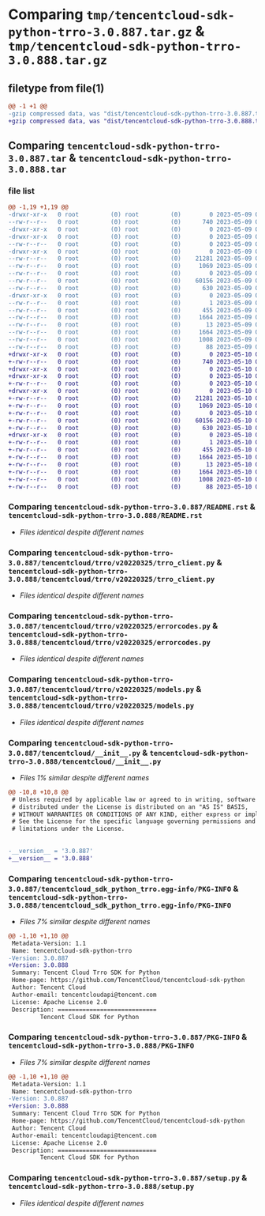 # Comparing `tmp/tencentcloud-sdk-python-trro-3.0.887.tar.gz` & `tmp/tencentcloud-sdk-python-trro-3.0.888.tar.gz`

## filetype from file(1)

```diff
@@ -1 +1 @@
-gzip compressed data, was "dist/tencentcloud-sdk-python-trro-3.0.887.tar", last modified: Tue May  9 03:23:56 2023, max compression
+gzip compressed data, was "dist/tencentcloud-sdk-python-trro-3.0.888.tar", last modified: Wed May 10 02:58:25 2023, max compression
```

## Comparing `tencentcloud-sdk-python-trro-3.0.887.tar` & `tencentcloud-sdk-python-trro-3.0.888.tar`

### file list

```diff
@@ -1,19 +1,19 @@
-drwxr-xr-x   0 root         (0) root         (0)        0 2023-05-09 03:23:56.000000 tencentcloud-sdk-python-trro-3.0.887/
--rw-r--r--   0 root         (0) root         (0)      740 2023-05-09 03:23:55.000000 tencentcloud-sdk-python-trro-3.0.887/README.rst
-drwxr-xr-x   0 root         (0) root         (0)        0 2023-05-09 03:23:56.000000 tencentcloud-sdk-python-trro-3.0.887/tencentcloud/
-drwxr-xr-x   0 root         (0) root         (0)        0 2023-05-09 03:23:56.000000 tencentcloud-sdk-python-trro-3.0.887/tencentcloud/trro/
--rw-r--r--   0 root         (0) root         (0)        0 2023-05-09 03:23:55.000000 tencentcloud-sdk-python-trro-3.0.887/tencentcloud/trro/__init__.py
-drwxr-xr-x   0 root         (0) root         (0)        0 2023-05-09 03:23:56.000000 tencentcloud-sdk-python-trro-3.0.887/tencentcloud/trro/v20220325/
--rw-r--r--   0 root         (0) root         (0)    21281 2023-05-09 03:23:55.000000 tencentcloud-sdk-python-trro-3.0.887/tencentcloud/trro/v20220325/trro_client.py
--rw-r--r--   0 root         (0) root         (0)     1069 2023-05-09 03:23:55.000000 tencentcloud-sdk-python-trro-3.0.887/tencentcloud/trro/v20220325/errorcodes.py
--rw-r--r--   0 root         (0) root         (0)        0 2023-05-09 03:23:55.000000 tencentcloud-sdk-python-trro-3.0.887/tencentcloud/trro/v20220325/__init__.py
--rw-r--r--   0 root         (0) root         (0)    60156 2023-05-09 03:23:55.000000 tencentcloud-sdk-python-trro-3.0.887/tencentcloud/trro/v20220325/models.py
--rw-r--r--   0 root         (0) root         (0)      630 2023-05-09 03:23:55.000000 tencentcloud-sdk-python-trro-3.0.887/tencentcloud/__init__.py
-drwxr-xr-x   0 root         (0) root         (0)        0 2023-05-09 03:23:56.000000 tencentcloud-sdk-python-trro-3.0.887/tencentcloud_sdk_python_trro.egg-info/
--rw-r--r--   0 root         (0) root         (0)        1 2023-05-09 03:23:55.000000 tencentcloud-sdk-python-trro-3.0.887/tencentcloud_sdk_python_trro.egg-info/dependency_links.txt
--rw-r--r--   0 root         (0) root         (0)      455 2023-05-09 03:23:55.000000 tencentcloud-sdk-python-trro-3.0.887/tencentcloud_sdk_python_trro.egg-info/SOURCES.txt
--rw-r--r--   0 root         (0) root         (0)     1664 2023-05-09 03:23:55.000000 tencentcloud-sdk-python-trro-3.0.887/tencentcloud_sdk_python_trro.egg-info/PKG-INFO
--rw-r--r--   0 root         (0) root         (0)       13 2023-05-09 03:23:55.000000 tencentcloud-sdk-python-trro-3.0.887/tencentcloud_sdk_python_trro.egg-info/top_level.txt
--rw-r--r--   0 root         (0) root         (0)     1664 2023-05-09 03:23:56.000000 tencentcloud-sdk-python-trro-3.0.887/PKG-INFO
--rw-r--r--   0 root         (0) root         (0)     1008 2023-05-09 03:23:55.000000 tencentcloud-sdk-python-trro-3.0.887/setup.py
--rw-r--r--   0 root         (0) root         (0)       88 2023-05-09 03:23:56.000000 tencentcloud-sdk-python-trro-3.0.887/setup.cfg
+drwxr-xr-x   0 root         (0) root         (0)        0 2023-05-10 02:58:25.000000 tencentcloud-sdk-python-trro-3.0.888/
+-rw-r--r--   0 root         (0) root         (0)      740 2023-05-10 02:58:25.000000 tencentcloud-sdk-python-trro-3.0.888/README.rst
+drwxr-xr-x   0 root         (0) root         (0)        0 2023-05-10 02:58:25.000000 tencentcloud-sdk-python-trro-3.0.888/tencentcloud/
+drwxr-xr-x   0 root         (0) root         (0)        0 2023-05-10 02:58:25.000000 tencentcloud-sdk-python-trro-3.0.888/tencentcloud/trro/
+-rw-r--r--   0 root         (0) root         (0)        0 2023-05-10 02:58:25.000000 tencentcloud-sdk-python-trro-3.0.888/tencentcloud/trro/__init__.py
+drwxr-xr-x   0 root         (0) root         (0)        0 2023-05-10 02:58:25.000000 tencentcloud-sdk-python-trro-3.0.888/tencentcloud/trro/v20220325/
+-rw-r--r--   0 root         (0) root         (0)    21281 2023-05-10 02:58:25.000000 tencentcloud-sdk-python-trro-3.0.888/tencentcloud/trro/v20220325/trro_client.py
+-rw-r--r--   0 root         (0) root         (0)     1069 2023-05-10 02:58:25.000000 tencentcloud-sdk-python-trro-3.0.888/tencentcloud/trro/v20220325/errorcodes.py
+-rw-r--r--   0 root         (0) root         (0)        0 2023-05-10 02:58:25.000000 tencentcloud-sdk-python-trro-3.0.888/tencentcloud/trro/v20220325/__init__.py
+-rw-r--r--   0 root         (0) root         (0)    60156 2023-05-10 02:58:25.000000 tencentcloud-sdk-python-trro-3.0.888/tencentcloud/trro/v20220325/models.py
+-rw-r--r--   0 root         (0) root         (0)      630 2023-05-10 02:58:25.000000 tencentcloud-sdk-python-trro-3.0.888/tencentcloud/__init__.py
+drwxr-xr-x   0 root         (0) root         (0)        0 2023-05-10 02:58:25.000000 tencentcloud-sdk-python-trro-3.0.888/tencentcloud_sdk_python_trro.egg-info/
+-rw-r--r--   0 root         (0) root         (0)        1 2023-05-10 02:58:25.000000 tencentcloud-sdk-python-trro-3.0.888/tencentcloud_sdk_python_trro.egg-info/dependency_links.txt
+-rw-r--r--   0 root         (0) root         (0)      455 2023-05-10 02:58:25.000000 tencentcloud-sdk-python-trro-3.0.888/tencentcloud_sdk_python_trro.egg-info/SOURCES.txt
+-rw-r--r--   0 root         (0) root         (0)     1664 2023-05-10 02:58:25.000000 tencentcloud-sdk-python-trro-3.0.888/tencentcloud_sdk_python_trro.egg-info/PKG-INFO
+-rw-r--r--   0 root         (0) root         (0)       13 2023-05-10 02:58:25.000000 tencentcloud-sdk-python-trro-3.0.888/tencentcloud_sdk_python_trro.egg-info/top_level.txt
+-rw-r--r--   0 root         (0) root         (0)     1664 2023-05-10 02:58:25.000000 tencentcloud-sdk-python-trro-3.0.888/PKG-INFO
+-rw-r--r--   0 root         (0) root         (0)     1008 2023-05-10 02:58:25.000000 tencentcloud-sdk-python-trro-3.0.888/setup.py
+-rw-r--r--   0 root         (0) root         (0)       88 2023-05-10 02:58:25.000000 tencentcloud-sdk-python-trro-3.0.888/setup.cfg
```

### Comparing `tencentcloud-sdk-python-trro-3.0.887/README.rst` & `tencentcloud-sdk-python-trro-3.0.888/README.rst`

 * *Files identical despite different names*

### Comparing `tencentcloud-sdk-python-trro-3.0.887/tencentcloud/trro/v20220325/trro_client.py` & `tencentcloud-sdk-python-trro-3.0.888/tencentcloud/trro/v20220325/trro_client.py`

 * *Files identical despite different names*

### Comparing `tencentcloud-sdk-python-trro-3.0.887/tencentcloud/trro/v20220325/errorcodes.py` & `tencentcloud-sdk-python-trro-3.0.888/tencentcloud/trro/v20220325/errorcodes.py`

 * *Files identical despite different names*

### Comparing `tencentcloud-sdk-python-trro-3.0.887/tencentcloud/trro/v20220325/models.py` & `tencentcloud-sdk-python-trro-3.0.888/tencentcloud/trro/v20220325/models.py`

 * *Files identical despite different names*

### Comparing `tencentcloud-sdk-python-trro-3.0.887/tencentcloud/__init__.py` & `tencentcloud-sdk-python-trro-3.0.888/tencentcloud/__init__.py`

 * *Files 1% similar despite different names*

```diff
@@ -10,8 +10,8 @@
 # Unless required by applicable law or agreed to in writing, software
 # distributed under the License is distributed on an "AS IS" BASIS,
 # WITHOUT WARRANTIES OR CONDITIONS OF ANY KIND, either express or implied.
 # See the License for the specific language governing permissions and
 # limitations under the License.
 
 
-__version__ = '3.0.887'
+__version__ = '3.0.888'
```

### Comparing `tencentcloud-sdk-python-trro-3.0.887/tencentcloud_sdk_python_trro.egg-info/PKG-INFO` & `tencentcloud-sdk-python-trro-3.0.888/tencentcloud_sdk_python_trro.egg-info/PKG-INFO`

 * *Files 7% similar despite different names*

```diff
@@ -1,10 +1,10 @@
 Metadata-Version: 1.1
 Name: tencentcloud-sdk-python-trro
-Version: 3.0.887
+Version: 3.0.888
 Summary: Tencent Cloud Trro SDK for Python
 Home-page: https://github.com/TencentCloud/tencentcloud-sdk-python
 Author: Tencent Cloud
 Author-email: tencentcloudapi@tencent.com
 License: Apache License 2.0
 Description: ============================
         Tencent Cloud SDK for Python
```

### Comparing `tencentcloud-sdk-python-trro-3.0.887/PKG-INFO` & `tencentcloud-sdk-python-trro-3.0.888/PKG-INFO`

 * *Files 7% similar despite different names*

```diff
@@ -1,10 +1,10 @@
 Metadata-Version: 1.1
 Name: tencentcloud-sdk-python-trro
-Version: 3.0.887
+Version: 3.0.888
 Summary: Tencent Cloud Trro SDK for Python
 Home-page: https://github.com/TencentCloud/tencentcloud-sdk-python
 Author: Tencent Cloud
 Author-email: tencentcloudapi@tencent.com
 License: Apache License 2.0
 Description: ============================
         Tencent Cloud SDK for Python
```

### Comparing `tencentcloud-sdk-python-trro-3.0.887/setup.py` & `tencentcloud-sdk-python-trro-3.0.888/setup.py`

 * *Files identical despite different names*

